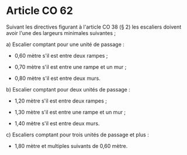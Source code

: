 # Article CO 62

Suivant les directives figurant à l'article CO 38 (§ 2) les escaliers doivent avoir l'une des largeurs minimales suivantes ;

a) Escalier comptant pour une unité de passage :

- 0,60 mètre s'il est entre deux rampes ;

- 0,70 mètre s'il est entre une rampe et un mur ;

- 0,80 mètre s'il est entre deux murs.

b) Escalier comptant pour deux unités de passage :

- 1,20 mètre s'il est entre deux rampes ;

- 1,30 mètre s'il est entre une rampe et un mur ;

- 1,40 mètre s'il est entre deux murs.

c) Escaliers comptant pour trois unités de passage et plus :

- 1,80 mètre et multiples suivants de 0,60 mètre.
